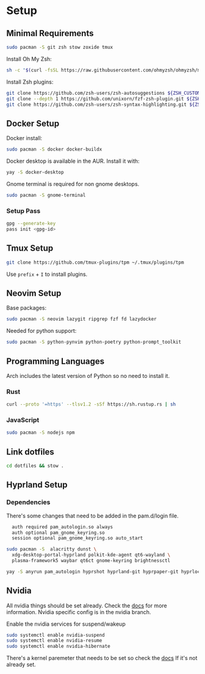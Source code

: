 # Setup

## Minimal Requirements

```bash
sudo pacman -S git zsh stow zoxide tmux
```

Install Oh My Zsh:

```bash
sh -c "$(curl -fsSL https://raw.githubusercontent.com/ohmyzsh/ohmyzsh/master/tools/install.sh)"
```

Install Zsh plugins:

```bash
git clone https://github.com/zsh-users/zsh-autosuggestions ${ZSH_CUSTOM:-~/.oh-my-zsh/custom}/plugins/zsh-autosuggestions
git clone --depth 1 https://github.com/unixorn/fzf-zsh-plugin.git ${ZSH_CUSTOM:-~/.oh-my-zsh/custom}/plugins/fzf-zsh-plugin
git clone https://github.com/zsh-users/zsh-syntax-highlighting.git ${ZSH_CUSTOM:-~/.oh-my-zsh/custom}/plugins/zsh-syntax-highlighting
```

## Docker Setup

Docker install:

```bash
sudo pacman -S docker docker-buildx
```

Docker desktop is available in the AUR. Install it with:

```bash
yay -S docker-desktop
```

Gnome terminal is required for non gnome desktops.

```bash
sudo pacman -S gnome-terminal
```

### Setup Pass

```bash
gpg --generate-key
pass init <gpg-id>
```

## Tmux Setup

```bash
git clone https://github.com/tmux-plugins/tpm ~/.tmux/plugins/tpm
```

Use `prefix` + `I` to install plugins.

## Neovim Setup

Base packages:

```bash
sudo pacman -S neovim lazygit ripgrep fzf fd lazydocker
```

Needed for python support:

```bash
sudo pacman -S python-pynvim python-poetry python-prompt_toolkit
```

## Programming Languages

Arch includes the latest version of Python so no need to install it.

### Rust

```bash
curl --proto '=https' --tlsv1.2 -sSf https://sh.rustup.rs | sh
```

### JavaScript

```bash
sudo pacman -S nodejs npm
```

## Link dotfiles

```bash
cd dotfiles && stow .
```

## Hyprland Setup

### Dependencies

There's some changes that need to be added in the pam.d/login file.

```bash
  auth required pam_autologin.so always
  auth optional pam_gnome_keyring.so
  session optional pam_gnome_keyring.so auto_start
```

```bash
sudo pacman -S  alacritty dunst \
  xdg-desktop-portal-hyprland polkit-kde-agent qt6-wayland \
  plasma-framework5 waybar qt6ct gnome-keyring brightnessctl
```

```bash
yay -S anyrun pam_autologin hyprshot hyprland-git hyprpaper-git hyprlock-git hypridle-git
```

## Nvidia

All nvidia things should be set already.
Check the [docs](https://wiki.hyprland.org/Nvidia/) for more information.
Nvidia specific config is in the nvidia branch.

Enable the nvidia services for suspend/wakeup

```bash
sudo systemctl enable nvidia-suspend
sudo systemctl enable nvidia-resume
sudo systemctl enable nvidia-hibernate
```

There's a kernel paremeter that needs to be set so check the [docs](https://wiki.hyprland.org/Nvidia/)
If it's not already set.
